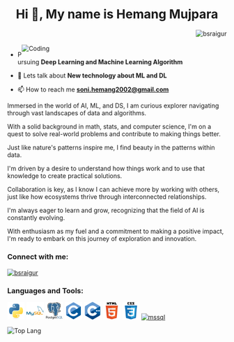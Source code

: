 <h1 align="center">Hi 👋, My name is Hemang Mujpara</h1>

<img align="right" height=40 alt="bsraigur" src="https://komarev.com/ghpvc/?username=hemang2002&label=Profile%20views&color=0e75b6&style=flat"/>
<br>
<br>
<img align="right" alt="Coding" width="400" src="https://cdn.dribbble.com/users/1162077/screenshots/3848914/programmer.gif">

- Pursuing **Deep Learning and Machine Learning Algorithm**

- 💬 Lets talk about **New technology about ML and DL**

- 📫 How to reach me **soni.hemang2002@gmail.com**

<p align="left">
  
  Immersed in the world of AI, ML, and DS, I am curious explorer navigating through vast landscapes of data and algorithms. 
  
  With a solid background in math, stats, and computer science, I'm on a quest to solve real-world problems and contribute to making things better.
  
  Just like nature's patterns inspire me, I find beauty in the patterns within data. 
  
  I'm driven by a desire to understand how things work and to use that knowledge to create practical solutions. 
  
  Collaboration is key, as I know I can achieve more by working with others, just like how ecosystems thrive through interconnected relationships.
  
  I'm always eager to learn and grow, recognizing that the field of AI is constantly evolving. 
  
  With enthusiasm as my fuel and a commitment to making a positive impact, I'm ready to embark on this journey of exploration and innovation.
</p>

<h3 align="left">Connect with me:</h3>
<p align="left">
<a href="https://www.linkedin.com/in/hemang-mujpara-9b9a271b1/" target="blank"><img align="center" src="https://raw.githubusercontent.com/rahuldkjain/github-profile-readme-generator/master/src/images/icons/Social/linked-in-alt.svg" alt="bsraigur" height="30" width="40" /></a>
</p>

<h3 align="left">Languages and Tools:</h3>
<p align="left">
<a href="https://www.python.org" target="_blank" rel="noreferrer"> <img src="https://raw.githubusercontent.com/devicons/devicon/master/icons/python/python-original.svg" alt="python" width="40" height="40"/></a>
<a href="https://www.mysql.com/" target="_blank" rel="noreferrer"> <img src="https://raw.githubusercontent.com/devicons/devicon/master/icons/mysql/mysql-original-wordmark.svg" alt="mysql" width="40" height="40"/></a>
<a href="https://www.postgresql.org" target="_blank" rel="noreferrer"> <img src="https://raw.githubusercontent.com/devicons/devicon/master/icons/postgresql/postgresql-original-wordmark.svg" alt="postgresql" width="40" height="40"/></a>
<a href="https://www.cprogramming.com/" target="_blank" rel="noreferrer"> <img src="https://raw.githubusercontent.com/devicons/devicon/master/icons/c/c-original.svg" alt="c" width="40" height="40"/></a>
<a href="https://www.w3schools.com/cpp/" target="_blank" rel="noreferrer"> <img src="https://raw.githubusercontent.com/devicons/devicon/master/icons/cplusplus/cplusplus-original.svg" alt="cplusplus" width="40" height="40"/></a>
<a href="https://www.w3.org/html/" target="_blank" rel="noreferrer"> <img src="https://raw.githubusercontent.com/devicons/devicon/master/icons/html5/html5-original-wordmark.svg" alt="html5" width="40" height="40"/></a>
<a href="https://www.w3schools.com/css/" target="_blank" rel="noreferrer"> <img src="https://raw.githubusercontent.com/devicons/devicon/master/icons/css3/css3-original-wordmark.svg" alt="css3" width="40" height="40"/></a>
<a href="https://www.microsoft.com/en-us/sql-server" target="_blank" rel="noreferrer"> <img src="https://www.svgrepo.com/show/303229/microsoft-sql-server-logo.svg" alt="mssql" width="40" height="40"/></a>
</p>

<img height=220 alt="Top Lang" align="left" src="https://github-readme-stats.vercel.app/api/top-langs/?username=hemang2002&layout=compact&theme=react&border_radius=10&size_weight=0.5&count_weight=0.5"/>
